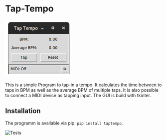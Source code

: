 # Tap-Tempo

![Screenshot of the GUI](./screenshot.png)

This is a simple Program to tap-in a tempo.  It calculates the time
between to taps in BPM as well as the average BPM of multiple taps.
It is also possible to connect a MIDI device as tapping input.  The
GUI is build with tkinter.

## Installation

The programm is available via pip: ``pip install taptempo``.

![Tests](https://github.com/blurks/taptempo/actions/workflows/tests.yml/badge.svg)
